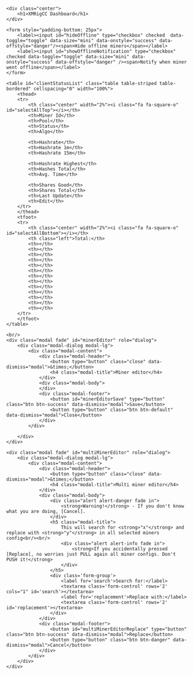 <head>
<title>XMRigCC Dashboard</title>

<link rel="stylesheet" href="https://maxcdn.bootstrapcdn.com/bootstrap/3.3.7/css/bootstrap.min.css">
<link rel="stylesheet" type="text/css" href="https://cdn.datatables.net/1.10.16/css/dataTables.bootstrap.min.css">
<link rel="stylesheet" type="text/css" href="https://cdn.datatables.net/buttons/1.5.0/css/buttons.bootstrap.min.css">
<link rel="stylesheet" type="text/css" href="https://cdn.datatables.net/select/1.2.4/css/select.dataTables.min.css">
<link href="https://gitcdn.github.io/bootstrap-toggle/2.2.2/css/bootstrap-toggle.min.css" rel="stylesheet">

<style>
    .right{text-align:right;}
    .left{text-align:left;}
    .center{text-align:center; padding-bottom: 50pt}
    .center-tab{text-align: center; vertical-align: middle;}
    .online { color: green}
    .offline { color: red}
    .toggle { border-radius: 2px;}
    .toggle .toggle-handle { border-radius: 2px; }

    form label
    {
        display:block;
        margin-bottom: 5px;
        text-align: left;
    }

    form label span {
        display:inline-block;
        margin-left: .5rem;
        text-align: left;
    }

    form label input {
        vertical-align: top;
    }
</style>

<script type="text/javascript" language="javascript" src="https://code.jquery.com/jquery-1.12.4.js"></script>
<script type="text/javascript" language="javascript" src="https://cdn.datatables.net/1.10.16/js/jquery.dataTables.min.js"></script>
<script type="text/javascript" language="javascript" src="https://cdn.datatables.net/1.10.16/js/dataTables.bootstrap.min.js"></script>
<script type="text/javascript" language="javascript" src="https://cdn.datatables.net/buttons/1.5.0/js/dataTables.buttons.min.js"></script>
<script type="text/javascript" language="javascript" src="https://cdn.datatables.net/buttons/1.5.0/js/buttons.bootstrap.min.js"></script>
<script type="text/javascript" language="javascript" src="https://cdn.datatables.net/select/1.2.4/js/dataTables.select.min.js"></script>
<script type="text/javascript" language="javascript" src="https://cdnjs.cloudflare.com/ajax/libs/jquery-timeago/1.6.1/jquery.timeago.min.js"></script>
<script src="https://gitcdn.github.io/bootstrap-toggle/2.2.2/js/bootstrap-toggle.min.js"></script>
<script src="https://maxcdn.bootstrapcdn.com/bootstrap/3.3.7/js/bootstrap.min.js"></script>
<script src="https://use.fontawesome.com/6b3cdfc597.js"></script>

<script type="text/javascript">
    var TRESHOLD_IN_MS = 60 * 1000;
    var RELOAD_INTERVAL_IN_MS = 10 * 1000;

    var latestRelease = "";
    var currentServerTime = 0;
    var clockDrift = 0;

    $.fn.dataTable.ext.search.push(
        function( settings, data, dataIndex ) {

            var hideOffline = $('#hideOffline').prop('checked');
            var showNotification = $('#showOfflineNotification').prop('checked');

            var clientId = settings.aoData[dataIndex]._aData.client_status.client_id;
            var lastStatus = settings.aoData[dataIndex]._aData.client_status.last_status_update * 1000;

            var online = isOnline(lastStatus);

            if (!online) {
                var threshold = currentServerTime - (TRESHOLD_IN_MS + RELOAD_INTERVAL_IN_MS);
                if (lastStatus > threshold && showNotification) {
                    $("#notificationBar").after('<div class="alert alert-danger alert-dismissable fade in">' +
                        '<a href="#" class="close" data-dismiss="alert" aria-label="close">&times;</a>' +
                        '<strong>Miner ' + clientId + ' just went offline!</strong> Last update: ' + new Date(lastStatus) +
                        '</div>');
                }
            }

            return (online || !hideOffline);
        }
    );

    $(document).ready(function() {

        var table = $('#clientStatusList').DataTable({
            dom: "<'row'<'col-sm-9'B><'col-sm-3'f>><'row'<'col-sm-12't>><'row'<'col-sm-10'i><'col-sm-2'<'#serverTime'>>>",
            bPaginate: false,
            ajax: {
                url: "/admin/getClientStatusList",
                dataSrc: 'client_status_list'
            },
            deferRender: true,
            columns: [
                {
                    data: null,
                    defaultContent: '',
                    className: 'select-checkbox',
                    orderable: false
                },
                {data: "client_status.client_id", render: clientInfo},
                {data: "client_status.current_pool"},
                {data: "client_status.current_status"},
                {data: "client_status.current_algo_name"},
                {data: "client_status.hashrate_short", render: round, className: "right"},
                {data: "client_status.hashrate_medium", render: round, className: "right"},
                {data: "client_status.hashrate_long", render: round, className: "right"},
                {data: "client_status.hashrate_highest", render: round, className: "right"},
                {data: "client_status.hashes_total", className: "right"},
                {data: "client_status.avg_time", className: "right"},
                {data: "client_status.shares_good", className: "right"},
                {data: "client_status.shares_total", className: "right"},
                {data: "client_status.last_status_update", render: laststatus},
                {
                    data: null,
                    defaultContent:
                        "<td class='center-tab'><button type='button' id='EDIT' class='btn btn-xs btn-primary' data-toggle='tooltip' title='Edit miner config'><i class='fa fa-edit'></i></button></td>",
                    orderable: false,
                    className: "center-tab"
                }
            ],
            rowId: 'client_status.client_id',
            select: {
                style: "multi"
            },
            order: [1, 'asc'],
            lengthChange: false,
            buttons: [
                {
                    text: '<i class="fa fa-download"> Pull miner config</i>',
                    className: 'btn-default',
                    enabled: false,
                    enabled: false,
                    action: function () {
                        table.rows({selected: true}).eq(0).each(function (index) {
                            var row = table.row(index);
                            var data = row.data();

                            sendAction("PUBLISH_CONFIG", data.client_status.client_id);
                        });
                    }
                },
                {
                    text: '<i class="fa fa-upload"> Push miner config</i>',
                    className: 'btn-primary',
                    enabled: false,
                    action: function () {
                        table.rows({selected: true}).eq(0).each(function (index) {
                            var row = table.row(index);
                            var data = row.data();

                            sendAction("UPDATE_CONFIG", data.client_status.client_id);
                        });
                    }
                },
                {
                    text: '<i class="fa fa-play"> Start miner</i>',
                    className: 'btn-success',
                    enabled: false,
                    action: function () {
                        table.rows({selected: true}).eq(0).each(function (index) {
                            var row = table.row(index);
                            var data = row.data();

                            sendAction("START", data.client_status.client_id);
                        });
                    }
                },
                {
                    text: '<i class="fa fa-pause"> Pause miner</i>',
                    className: 'btn-warning',
                    enabled: false,
                    action: function () {
                        table.rows({selected: true}).eq(0).each(function (index) {
                            var row = table.row(index);
                            var data = row.data();

                            sendAction("STOP", data.client_status.client_id);
                        });
                    }
                },
                {
                    text: '<i class="fa fa-repeat"> Restart miner</i>',
                    className: 'btn-info',
                    enabled: false,
                    action: function () {
                        table.rows({selected: true}).eq(0).each(function (index) {
                            var row = table.row(index);
                            var data = row.data();

                            sendAction("RESTART", data.client_status.client_id);
                        });
                    }
                },
                {
                    text: '<i class="fa fa-power-off"> Shutdown miner</i>',
                    className: 'btn-danger',
                    enabled: false,
                    action: function () {
                        table.rows({selected: true}).eq(0).each(function (index) {
                            var row = table.row(index);
                            var data = row.data();

                            sendAction("SHUTDOWN", data.client_status.client_id);
                        });
                    }
                },
                {
                    text: '<i class="fa fa-edit"> Multi miner editor</i>',
                    className: 'btn-primary',
                    enabled: false,
                    action: function () {
                        $('#multiMinerEditor').modal('show');
                    }
                }
            ],

            "footerCallback": function (row, data, start, end, display) {
                var api = this.api();

                var sumHashrateShort = 0;
                var sumHashrateMedium = 0;
                var sumHashrateLong = 0;
                var sumHashrateHighest = 0;
                var sumHashesTotal = 0;
                var avgTimeTotal = 0;
                var sumSharesGood = 0;
                var sumSharedTotal = 0;

                sumHashrateShort = api
                    .column(5, {page: 'current'})
                    .data()
                    .reduce(function (a, b) {
                        return a + b;
                    }, 0);

                sumHashrateMedium = api
                    .column(6, {page: 'current'})
                    .data()
                    .reduce(function (a, b) {
                        return a + b;
                    }, 0);

                sumHashrateLong = api
                    .column(7, {page: 'current'})
                    .data()
                    .reduce(function (a, b) {
                        return a + b;
                    }, 0);

                sumHashrateHighest = api
                    .column(8, {page: 'current'})
                    .data()
                    .reduce(function (a, b) {
                        return a + b;
                    }, 0);

                sumHashesTotal = api
                    .column(9, {page: 'current'})
                    .data()
                    .reduce(function (a, b) {
                        return a + b;
                    }, 0);

                avgTimeTotal = api
                    .column(10, {page: 'current'})
                    .data()
                    .reduce(function (a, b) {
                        return (a + b) / 2;
                    }, 0);

                sumSharesGood = api
                    .column(11, {page: 'current'})
                    .data()
                    .reduce(function (a, b) {
                        return a + b;
                    }, 0);

                sumSharedTotal = api
                    .column(12, {page: 'current'})
                    .data()
                    .reduce(function (a, b) {
                        return a + b;
                    }, 0);

                sumHashrateShort = round(sumHashrateShort);
                sumHashrateMedium = round(sumHashrateMedium);
                sumHashrateLong = round(sumHashrateLong);
                sumHashrateHighest = round(sumHashrateHighest);
                avgTimeTotal = round(avgTimeTotal);

                // update footer
                $(api.column(5).footer()).html(sumHashrateShort);
                $(api.column(6).footer()).html(sumHashrateMedium);
                $(api.column(7).footer()).html(sumHashrateLong);
                $(api.column(8).footer()).html(sumHashrateHighest);
                $(api.column(9).footer()).html(sumHashesTotal);
                $(api.column(10).footer()).html(avgTimeTotal);
                $(api.column(11).footer()).html(sumSharesGood);
                $(api.column(12).footer()).html(sumSharedTotal);
            }
        });

        table.on('xhr.dt', function ( e, settings, json, xhr ) {
            // check version
            if (latestRelease === "" && json !== undefined) {
                $.ajax({
                    url: "https://api.github.com/repos/Bendr0id/xmrigCC/releases/latest",
                    type: 'GET',
                    dataType: "json",
                    success: function (release) {
                        latestRelease = release.tag_name;
                        if (latestRelease !== json.current_version) {
                            $("#updateNotificationBar").html('<div class="alert alert-info alert-dismissable fade in">' +
                                '<a href="#" class="close" data-dismiss="alert" aria-label="close">&times;</a>' +
                                '<a href="https://github.com/Bendr0id/xmrigCC/releases/latest"><strong>Update!</strong> XMRigCC v' + latestRelease + ' is available for download\n</a>' +
                                '</div>');
                        }
                    }
                });
            }

            currentServerTime = settings.json.current_server_time * 1000;
            clockDrift = new Date().getTime() - currentServerTime;

            $('#serverTime').html("<div class='dataTables_info'>" + new Date(currentServerTime) + "</div>");
        });

        table.on('select', function () {
            var selectedRows = table.rows({selected: true}).count();

            table.button(0).enable(selectedRows > 0);
            table.button(1).enable(selectedRows > 0);
            table.button(2).enable(selectedRows > 0);
            table.button(3).enable(selectedRows > 0);
            table.button(4).enable(selectedRows > 0);
            table.button(5).enable(selectedRows > 0);
            table.button(6).enable(selectedRows > 0);
        });

        table.on('deselect', function () {
            var selectedRows = table.rows({selected: true}).count();

            table.button(0).enable(selectedRows > 0);
            table.button(1).enable(selectedRows > 0);
            table.button(2).enable(selectedRows > 0);
            table.button(3).enable(selectedRows > 0);
            table.button(4).enable(selectedRows > 0);
            table.button(5).enable(selectedRows > 0);
            table.button(6).enable(selectedRows > 0);
        });

        table.buttons().container().appendTo('#clientStatusList_wrapper .col-sm-6:eq(0)');

        $('#hideOffline').change(function() {
            table.draw();
        });

        $('#clientStatusList tbody').on( 'click', 'button', function () {
            var data = table.row( $(this).parents('tr') ).data();
            var clientId = data['client_status']['client_id'];

            $.ajax({
                type:    "GET",
                url:     "/admin/getClientConfig?clientId=" + clientId,
                dataType:"json",
                success: function(jsonClientConfig) {
                    var htmlContent = "<div class='form-group' id='editor' data-value='" + clientId + "'>" +
                        "<label for='config'>Config for: " + clientId + "</label>"+
                        "<textarea class='form-control' rows='20' id='config'>" +
                        JSON.stringify(jsonClientConfig,undefined, 2) +
                        "</textarea>" +
                        "</div>";

                    $('#minerEditor').find('.modal-body').html(htmlContent);
                    $('#minerEditor').modal('show');
                },
                error: function (data) {
                   setError('<strong>Unable to fetch ' + clientId + '_config.json</strong> - Please make sure that you pulled the config before!');
                }
            });
        });

        $('#minerEditorSave').click(function(event) {
            var clientId = $('#minerEditor').find('.form-group')["0"].dataset.value;
            var clientConfig = $('#config').val();

            setClientConfig(clientId, clientConfig);
        });

        $('#multiMinerEditorReplace').click(function(event) {
            table.rows({ selected: true }).eq(0).each(function (index) {
                var row = table.row(index);
                var data = row.data();

                var clientId = data['client_status']['client_id'];
                var search = $('#search').val();
                var replacement = $('#replacement').val();

                $.ajax({
                    type:    "GET",
                    url:     "/admin/getClientConfig?clientId=" + clientId,
                    dataType:"json",
                    success: function(jsonClientConfig) {
                        jsonClientConfig = JSON.stringify(jsonClientConfig,undefined, 2);
                        jsonClientConfig = jsonClientConfig.replace(new RegExp(search.trim(), 'g'), replacement.trim()).trim();

                        setClientConfig(clientId, jsonClientConfig);
                    },
                    error: function (data) {
                        setError('<strong>Unable to fetch ' + clientId + '_config.json</strong> - Please make sure that you pulled the config before!');
                    }
                });
            });
        });

        $('#selectAllTop,#selectAllBottom').click( function() {
            if ($("#selectAllTop").hasClass("fa fa-square-o"))   {
                $("#selectAllTop").removeClass("fa fa-square-o").addClass("fa fa-check-square-o");
                $("#selectAllBottom").removeClass("fa fa-square-o").addClass("fa fa-check-square-o");

                table.rows().select();
            } else {
                $("#selectAllTop").removeClass("fa fa-check-square-o").addClass("fa fa-square-o");
                $("#selectAllBottom").removeClass("fa fa-check-square-o").addClass("fa fa-square-o");

                table.rows().deselect();
            }
        });

        setInterval(function () {
            table.ajax.reload();
        }, RELOAD_INTERVAL_IN_MS);
    });

    function sendAction(action, clientId) {
        $.ajax({
            type:    "POST",
            url:     "/admin/setClientCommand?clientId=" + clientId,
            dataType:"text",
            data:    '{"control_command":{"command": "' + action + '"}}',
            success: function(data){
                setSuccess('<strong>Successfully send ' + action + ' to ' + clientId +'</strong> - It can take up to 30s until the command is processed.');
            },
            error: function (data) {
                setError('<strong>Failed to send ' + action + ' to ' + clientId + '</strong> \nError: ' +  JSON.stringify(data,undefined, 2));
            }
        });
    }

    function laststatus( data, type, row ) {
        if (type !== 'sort') {
            var date = new Date(data*1000 - clockDrift);
            return '<span data-toggle="tooltip" title="' + date + '">' + jQuery.timeago(date) + '</span>';
        }

        return data;
    }

    function clientInfo( data, type, row ) {
        if (type !== 'sort') {
            var tooltip  = "CPU: " + row.client_status.cpu_brand + " (" + row.client_status.cpu_sockets + ") [" + row.client_status.cpu_cores + " cores / " + row.client_status.cpu_threads + " threads]";
            tooltip += '\n';
            tooltip += "CPU Flags: " + (row.client_status.cpu_has_aes ? "AES-NI " : "");
            tooltip += (row.client_status.cpu_is_x64 ? "x64" : "");
            tooltip += '\n';
            tooltip += "CPU Cache L2/L3: " + (row.client_status.cpu_l2 / 1024) + " MB/"+ (row.client_status.cpu_l3 / 1024) + " MB";
            tooltip += '\n';
            tooltip += "Huge Pages: " + (row.client_status.hugepages_available ? " available, " : " unavailable, ");
            tooltip += (row.client_status.hugepages_enabled ? "enabled" : "disabled");
            tooltip += '\n';
            tooltip += "Used Threads: " + row.client_status.current_threads;
            tooltip += (row.client_status.hash_factor > 1 ? " [" + row.client_status.hash_factor + "x multi hash mode]" :"");
            tooltip += '\n';
            tooltip += "Client IP: " + row.client_status.external_ip;
            tooltip += '\n';
            tooltip += "Version: " + row.client_status.version;
            tooltip += '\n';
            tooltip += "Status: ";

            var lastStatus = row.client_status.last_status_update * 1000;

            if (isOnline(lastStatus)) {
                tooltip  += "Online";
                return '<span data-toggle="tooltip" title="'+ tooltip + '"><div class="online">' + data + '</div></span>';
            }
            else {
                tooltip  += "Offline";
                return '<span data-toggle="tooltip" title="'+ tooltip + '"><div class="offline">' + data + '</div></span>';
            }
        }

        return data;
    }

    function round( data, type, row ) {
        return Math.round(data * 100) / 100;
    }

    function isOnline(lastStatus) {
        var threshold = currentServerTime - TRESHOLD_IN_MS;
        if (lastStatus > threshold) {
            return true;
        } else {
            return false;
        }
    }

    function setSuccess(info) {
        $("#statusBar").after('<div class="alert alert-success" role="alert">' +
            '<button type="button" class="close" data-dismiss="alert" aria-label="Close"><span aria-hidden="true">&times;</span></button>' +
            info + '</div>');

        window.setTimeout(function() {
            $(".alert-success").fadeTo(500, 0).slideUp(500, function(){
                $(".alert-success").alert('close');
            });
        }, 5000);
    }

    function setError(error) {
        $("#statusBar").after('<div class="alert alert-danger" role="alert">' +
            '<button type="button" class="close" data-dismiss="alert" aria-label="Close"><span aria-hidden="true">&times;</span></button>' +
            error + '</div>');

        window.setTimeout(function() {
            $(".alert-danger").fadeTo(500, 0).slideUp(500, function(){
                $(".alert-danger").alert('close');
            });
        }, 10000);
    }

    function setClientConfig(clientId, clientConfig) {
        $.ajax({
            url: "/admin/setClientConfig?clientId=" + clientId,
            type: 'POST',
            dataType: "text",
            data: clientConfig,
            success: function(data){
                setSuccess('<strong>Successfully updated config for: ' + clientId + '</strong> - You need push the config to the miner to apply the config.');
            },
            error: function (data) {
                setError('<strong>Failed to update config for: ' + clientId + '</strong> \nError: ' +  JSON.stringify(data,undefined, 2));
            }
        });
    }
</script>

</head>
<body>
<br/>
<div style="width: 95%; margin:0 auto;">
    <div id="updateNotificationBar"></div>
    <div id="notificationBar"></div>
    <div id="statusBar"></div>

    <div class="center">
        <h1>XMRigCC Dashboard</h1>
    </div>

    <form style="padding-bottom: 25px">
        <label><input id="hideOffline" type="checkbox" checked  data-toggle="toggle" data-size="mini" data-onstyle="success" data-offstyle="danger"/><span>Hide offline miners</span></label>
        <label><input id="showOfflineNotification" type="checkbox" checked data-toggle="toggle" data-size="mini" data-onstyle="success" data-offstyle="danger" /><span>Notify when miner went offline</span></label>
    </form>

    <table id="clientStatusList" class="table table-striped table-bordered" cellspacing="0" width="100%">
        <thead>
        <tr>
            <th class="center" width="2%"><i class="fa fa-square-o" id="selectAllTop"></i></th>
            <th>Miner Id</th>
            <th>Pool</th>
            <th>Status</th>
            <th>Algo</th>

            <th>Hashrate</th>
            <th>Hashrate 1m</th>
            <th>Hashrate 15m</th>

            <th>Hashrate Highest</th>
            <th>Hashes Total</th>
            <th>Avg. Time</th>

            <th>Shares Good</th>
            <th>Shares Total</th>
            <th>Last Update</th>
            <th>Edit</th>
        </tr>
        </thead>
        <tfoot>
        <tr>
            <th class="center" width="2%"><i class="fa fa-square-o" id="selectAllBottom"></i></th>
            <th class="left">Total:</th>
            <th></th>
            <th></th>
            <th></th>
            <th></th>
            <th></th>
            <th></th>
            <th></th>
            <th></th>
            <th></th>
            <th></th>
            <th></th>
            <th></th>
            <th></th>
        </tr>
        </tfoot>
    </table>

    <br/>
    <div class="modal fade" id="minerEditor" role="dialog">
        <div class="modal-dialog modal-lg">
            <div class="modal-content">
                <div class="modal-header">
                    <button type="button" class="close" data-dismiss="modal">&times;</button>
                    <h4 class="modal-title">Miner editor</h4>
                </div>
                <div class="modal-body">
                </div>
                <div class="modal-footer">
                    <button id="minerEditorSave" type="button" class="btn btn-success" data-dismiss="modal">Save</button>
                    <button type="button" class="btn btn-default" data-dismiss="modal">Close</button>
                </div>
            </div>

        </div>
    </div>

    <div class="modal fade" id="multiMinerEditor" role="dialog">
        <div class="modal-dialog modal-lg">
            <div class="modal-content">
                <div class="modal-header">
                    <button type="button" class="close" data-dismiss="modal">&times;</button>
                    <h4 class="modal-title">Multi miner editor</h4>
                </div>
                <div class="modal-body">
                    <div class="alert alert-danger fade in">
                        <strong>Warning!</strong> - If you don't know what you are doing, [Cancel].
                    </div>
                    <h5 class="modal-title">
                        This will search for <strong>"x"</strong> and replace with <strong>"y"</strong> in all selected miners config<br/><br/>
                        <div class="alert alert-info fade in">
                            <strong>If you accidentally pressed [Replace], no worries just PULL again all miner configs. Don't PUSH it!</strong>
                        </div>
                    </h5>
                    <div class='form-group'>
                        <label for='search'>Search for:</label>
                        <textarea class='form-control' rows='2' cols="1" id='search'></textarea>
                        <label for='replacement'>Replace with:</label>
                        <textarea class='form-control' rows='2' id='replacement'></textarea>
                    </div>
                </div>
                <div class="modal-footer">
                    <button id="multiMinerEditorReplace" type="button" class="btn btn-success" data-dismiss="modal">Replace</button>
                    <button type="button" class="btn btn-danger" data-dismiss="modal">Cancel</button>
                </div>
            </div>
        </div>
    </div>
</div>
</body>
